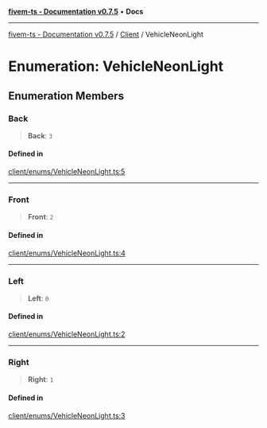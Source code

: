 [**fivem-ts - Documentation v0.7.5**](../../../README.md) • **Docs**

***

[fivem-ts - Documentation v0.7.5](../../../README.md) / [Client](../README.md) / VehicleNeonLight

# Enumeration: VehicleNeonLight

## Enumeration Members

### Back

> **Back**: `3`

#### Defined in

[client/enums/VehicleNeonLight.ts:5](https://github.com/Purpose-Dev/fivem-ts/blob/main/src/client/enums/VehicleNeonLight.ts#L5)

***

### Front

> **Front**: `2`

#### Defined in

[client/enums/VehicleNeonLight.ts:4](https://github.com/Purpose-Dev/fivem-ts/blob/main/src/client/enums/VehicleNeonLight.ts#L4)

***

### Left

> **Left**: `0`

#### Defined in

[client/enums/VehicleNeonLight.ts:2](https://github.com/Purpose-Dev/fivem-ts/blob/main/src/client/enums/VehicleNeonLight.ts#L2)

***

### Right

> **Right**: `1`

#### Defined in

[client/enums/VehicleNeonLight.ts:3](https://github.com/Purpose-Dev/fivem-ts/blob/main/src/client/enums/VehicleNeonLight.ts#L3)
